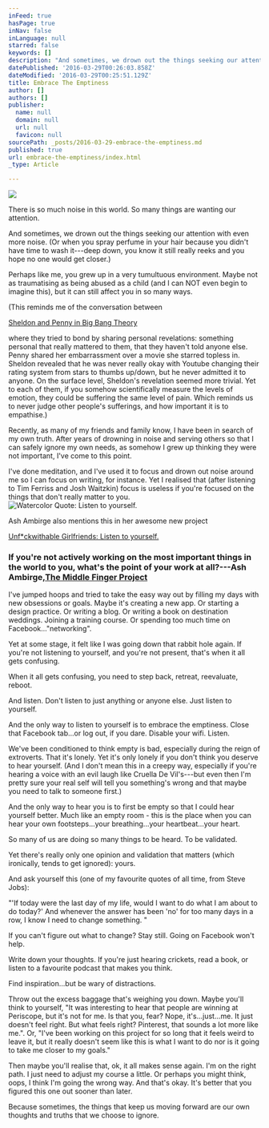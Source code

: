 ```yaml
---
inFeed: true
hasPage: true
inNav: false
inLanguage: null
starred: false
keywords: []
description: "And sometimes, we drown out the things seeking our attention with even more noise. (Or when you spray perfume in your hair because you didn't have time to wash it—deep down, you know it still really reeks and you hope no one would get closer.)"
datePublished: '2016-03-29T00:26:03.858Z'
dateModified: '2016-03-29T00:25:51.129Z'
title: Embrace The Emptiness
author: []
authors: []
publisher:
  name: null
  domain: null
  url: null
  favicon: null
sourcePath: _posts/2016-03-29-embrace-the-emptiness.md
published: true
url: embrace-the-emptiness/index.html
_type: Article

---
```

![](https://s3-us-west-2.amazonaws.com/the-grid-img/p/2fa130edd7ccdf0da11beb2084040c16ca70d955.jpg)

There is so much noise in this world. So many things are wanting our attention.

And sometimes, we drown out the things seeking our attention with even more noise. (Or when you spray perfume in your hair because you didn't have time to wash it---deep down, you know it still really reeks and you hope no one would get closer.)

Perhaps like me, you grew up in a very tumultuous environment. Maybe not as traumatising as being abused as a child (and I can NOT even begin to imagine this), but it can still affect you in so many ways.

(This reminds me of the conversation between

[Sheldon and Penny in Big Bang Theory][0]

where they tried to bond by sharing personal revelations: something personal that really mattered to them, that they haven't told anyone else. Penny shared her embarrassment over a movie she starred topless in. Sheldon revealed that he was never really okay with Youtube changing their rating system from stars to thumbs up/down, but he never admitted it to anyone. On the surface level, Sheldon's revelation seemed more trivial. Yet to each of them, if you somehow scientifically measure the levels of emotion, they could be suffering the same level of pain. Which reminds us to never judge other people's sufferings, and how important it is to empathise.)

Recently, as many of my friends and family know, I have been in search of my own truth. After years of drowning in noise and serving others so that I can safely ignore my own needs, as somehow I grew up thinking they were not important, I've come to this point.

I've done meditation, and I've used it to focus and drown out noise around me so I can focus on writing, for instance. Yet I realised that (after listening to Tim Ferriss and Josh Waitzkin) focus is useless if you're focused on the things that don't really matter to you.
![Watercolor Quote: Listen to yourself.](https://s3-us-west-2.amazonaws.com/the-grid-img/p/00245a3b3dfa7e148e654b097c10c6bee9382810.jpg)

Ash Ambirge also mentions this in her awesome new project 

[Unf\*ckwithable Girlfriends: Listen to yourself.][1]

### If you're not actively working on the most important things in the world to you, what's the point of your work at all?---Ash Ambirge,[The Middle Finger Project][2]

I've jumped hoops and tried to take the easy way out by filling my days with new obsessions or goals. Maybe it's creating a new app. Or starting a design practice. Or writing a blog. Or writing a book on destination weddings. Joining a training course. Or spending too much time on Facebook..."networking".

Yet at some stage, it felt like I was going down that rabbit hole again. If you're not listening to yourself, and you're not present, that's when it all gets confusing. 

When it all gets confusing, you need to step back, retreat, reevaluate, reboot.

And listen. Don't listen to just anything or anyone else. Just listen to yourself.

And the only way to listen to yourself is to embrace the emptiness. Close that Facebook tab...or log out, if you dare. Disable your wifi. Listen.

We've been conditioned to think empty is bad, especially during the reign of extroverts. That it's lonely. Yet it's only lonely if you don't think you deserve to hear yourself. (And I don't mean this in a creepy way, especially if you're hearing a voice with an evil laugh like Cruella De Vil's---but even then I'm pretty sure your real self will tell you something's wrong and that maybe you need to talk to someone first.)

And the only way to hear you is to first be empty so that I could hear yourself better. Much like an empty room - this is the place when you can hear your own footsteps...your breathing...your heartbeat...your heart.

So many of us are doing so many things to be heard. To be validated.

Yet there's really only one opinion and validation that matters (which ironically, tends to get ignored): yours. 

And ask yourself this (one of my favourite quotes of all time, from Steve Jobs): 

"'If today were the last day of my life, would I want to do what I am about to do today?' And whenever the answer has been 'no' for too many days in a row, I know I need to change something. "

If you can't figure out what to change? Stay still. Going on Facebook won't help.

Write down your thoughts. If you're just hearing crickets, read a book, or listen to a favourite podcast that makes you think. 

Find inspiration...but be wary of distractions.

Throw out the excess baggage that's weighing you down. Maybe you'll think to yourself, "It was interesting to hear that people are winning at Periscope, but it's not for me. Is that you, fear? Nope, it's...just...me. It just doesn't feel right. But what feels right? Pinterest, that sounds a lot more like me.". Or, "I've been working on this project for so long that it feels weird to leave it, but it really doesn't seem like this is what I want to do nor is it going to take me closer to my goals."

Then maybe you'll realise that, ok, it all makes sense again. I'm on the right path. I just need to adjust my course a little. Or perhaps you might think, oops, I think I'm going the wrong way. And that's okay. It's better that you figured this one out sooner than later.

Because sometimes, the things that keep us moving forward are our own thoughts and truths that we choose to ignore.

[0]: https://www.youtube.com/watch?v=E94l1KGC24E
[1]: http://mbsy.co/dcs2n?url=https://www.themiddlefingerproject.org/unfckwithable-girlfriends/
[2]: http://mbsy.co/dcs2n?url=https://www.themiddlefingerproject.org